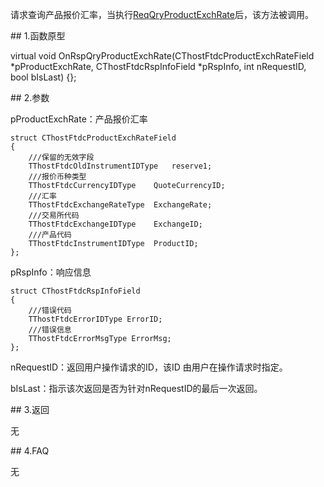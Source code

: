 <p>请求查询产品报价汇率，当执行<a href="../../CTHOSTFTDCTRADERSPI/REQQRYPRODUCTEXCHRATE/">ReqQryProductExchRate</a>后，该方法被调用。</p>
<span class="anchor" id="5425ce3d-8173-4c65-ab9c-5a98f83a847f"></span>
## 1.函数原型
<p>virtual void OnRspQryProductExchRate(CThostFtdcProductExchRateField *pProductExchRate, CThostFtdcRspInfoField *pRspInfo, int nRequestID, bool bIsLast) {};</p>
<span class="anchor" id="c0b4fd1c-39c2-439a-b003-2c7f9c492720"></span>
## 2.参数
<p>pProductExchRate：产品报价汇率</p>
<pre><code>struct CThostFtdcProductExchRateField
{
    ///保留的无效字段
    TThostFtdcOldInstrumentIDType   reserve1;
    ///报价币种类型
    TThostFtdcCurrencyIDType    QuoteCurrencyID;
    ///汇率
    TThostFtdcExchangeRateType  ExchangeRate;
    ///交易所代码
    TThostFtdcExchangeIDType    ExchangeID;
    ///产品代码
    TThostFtdcInstrumentIDType  ProductID;
};
</code></pre>
<p>pRspInfo：响应信息</p>
<pre><code>struct CThostFtdcRspInfoField
{
    ///错误代码
    TThostFtdcErrorIDType ErrorID;
    ///错误信息
    TThostFtdcErrorMsgType ErrorMsg;
};
</code></pre>
<p>nRequestID：返回用户操作请求的ID，该ID 由用户在操作请求时指定。</p>
<p>bIsLast：指示该次返回是否为针对nRequestID的最后一次返回。</p>
<span class="anchor" id="830ee037-515a-45a6-9f0f-ca8436c25b6b"></span>
## 3.返回
<p>无</p>
<span class="anchor" id="9887705b-aca9-4d73-9f94-5782c1e87119"></span>
## 4.FAQ
<p>无</p>

